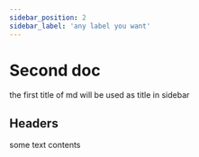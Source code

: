```yaml
---
sidebar_position: 2
sidebar_label: 'any label you want'
---
```


# Second doc
the first title of md will be used as title in sidebar

## Headers

some text contents
